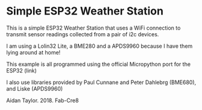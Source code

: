 # Simple ESP32 Weather Station

This is a simple ESP32 Weather Station that uses a WiFi connection to transmit sensor readings collected from a pair of i2c devices.

I am using a Lolin32 Lite, a BME280 and a APDS9960 because I have them lying around at home!

This example is all programmed using the official Micropython port for the ESP32 (link)

I also use libraries provided by Paul Cunnane and Peter Dahlebrg (BME680), and Liske (APDS9960)

Aidan Taylor. 2018.
Fab-Cre8
